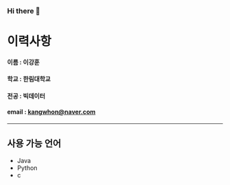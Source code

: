 ### Hi there 👋
# 이력사항
#### 이름 : 이강훈

#### 학교 : 한림대학교

#### 전공 : 빅데이터

#### email : kangwhon@naver.com

------- 

## 사용 가능 언어
* Java
* Python
* c

<!--
**kangwhon/kangwhon** is a ✨ _special_ ✨ repository because its `README.md` (this file) appears on your GitHub profile.
Here are some ideas to get you started:
- 🔭 I’m currently working on ...
- 🌱 I’m currently learning ...
- 👯 I’m looking to collaborate on ...
- 🤔 I’m looking for help with ...
- 💬 Ask me about ...
- 📫 How to reach me: ...
- 😄 Pronouns: ...
- ⚡ Fun fact: ...
-->
